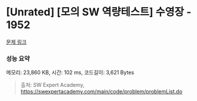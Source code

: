 # [Unrated] [모의 SW 역량테스트] 수영장 - 1952 

[문제 링크](https://swexpertacademy.com/main/code/problem/problemDetail.do?contestProbId=AV5PpFQaAQMDFAUq) 

### 성능 요약

메모리: 23,860 KB, 시간: 102 ms, 코드길이: 3,621 Bytes



> 출처: SW Expert Academy, https://swexpertacademy.com/main/code/problem/problemList.do